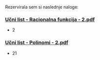Rezervirala sem si naslednje naloge:

### [Učni list - Racionalna funkcija - 2.pdf](https://www.sc-nm.si/sss/file/open/590_6383086e26b5/U%C4%8Dni%20list%20-%20Racionalna%20funkcija-2.pdf)
- 2

### [Učni list - Polinomi - 2.pdf](https://www.sc-nm.si/sss/si/file/download/788_0fdf4f486b6d/U%C4%8Dni%20list%20-%20Polinomi%20-%202.pdf)
- 21
